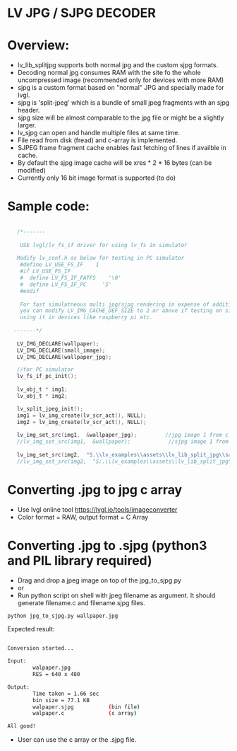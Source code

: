 # LV JPG / SJPG DECODER 

# Overview:
  - lv_lib_splitjpg supports both normal jpg and the custom sjpg formats.
  - Decoding normal jpg consumes RAM with the site fo the whole uncompressed image (recommended only for devices with more RAM)
  - sjpg is a custom format based on "normal" JPG and specially made for lvgl.
  - sjpg is 'split-jpeg' which is a bundle of small jpeg fragments with an sjpg header.
  - sjpg size will be almost comparable to the jpg file or might be a slightly larger.
  - lv_sjpg can open and handle multiple files at same time.
  - File read from disk (fread) and c-array is implemented.
  - SJPEG frame fragment cache enables fast fetching of lines if availble in cache.
  - By default the sjpg image cache will be xres * 2 * 16 bytes (can be modified)
  - Currently only 16 bit image format is supported (to do)
# Sample code:
```c 
    
   /*-------
   
    USE lvgl/lv_fs_if driver for using lv_fs in simulator
   
   Modify lv_conf.h as below for testing in PC simulator
    #define LV_USE_FS_IF	1
    #if LV_USE_FS_IF
    #  define LV_FS_IF_FATFS    '\0'
    #  define LV_FS_IF_PC     'S'
    #endif  
  
    For fast simulatneous multi jpg/sjpg rendering in expense of additional ram, 
    you can modify LV_IMG_CACHE_DEF_SIZE to 2 or above if testing on simulator or
    using it in devices like raspberry pi etc.
  
  -------*/
   
   LV_IMG_DECLARE(wallpaper);
   LV_IMG_DECLARE(small_image);
   LV_IMG_DECLARE(wallpaper_jpg);

   //for PC simulator
   lv_fs_if_pc_init();
    
   lv_obj_t * img1;
   lv_obj_t * img2;

   lv_split_jpeg_init();
   img1 = lv_img_create(lv_scr_act(), NULL);
   img2 = lv_img_create(lv_scr_act(), NULL);
   
   lv_img_set_src(img1,  &wallpaper_jpg);         //jpg image 1 from c array inside sample_sjpg_images
   //lv_img_set_src(img1,  &wallpaper);            //sjpg image 1 from c array inside sample_sjpg_images
   
   lv_img_set_src(img2,  "S.\\lv_examples\\assets\\lv_lib_split_jpg\\sample_sjpg_images\\small_image.sjpg"); //sjpg file from file system ( using lv_fs )
   //lv_img_set_src(img2,  "S:.\\lv_examples\\assets\\lv_lib_split_jpg\\sample_sjpg_images\\small_image.jpg"); //jpg file from file system ( using lv_fs )

```
# Converting .jpg to jpg c array
  - Use lvgl online tool https://lvgl.io/tools/imageconverter 
  - Color format = RAW, output format = C Array
  
# Converting .jpg to .sjpg  (python3 and PIL library required)
- Drag and drop a jpeg image on top of the jpg_to_sjpg.py 
- or
- Run python script on shell with jpeg filename as argument. It should generate filename.c and filename.sjpg files.
```sh
python jpg_to_sjpg.py wallpaper.jpg
```
Expected result:
```sh

Conversion started...

Input:
        walpaper.jpg
        RES = 640 x 480

Output:
        Time taken = 1.66 sec
        bin size = 77.1 KB
        walpaper.sjpg           (bin file)
        walpaper.c              (c array)

All good!

```

- User can use the c array or the .sjpg file.
